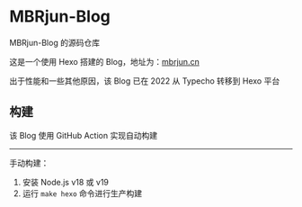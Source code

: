 # MBRjun-Blog
MBRjun-Blog 的源码仓库  

这是一个使用 Hexo 搭建的 Blog，地址为：[mbrjun.cn](https://www.mbrjun.cn)  

出于性能和一些其他原因，该 Blog 已在 2022 从 Typecho 转移到 Hexo 平台  


## 构建
该 Blog 使用 GitHub Action 实现自动构建  

---

手动构建：  
1. 安装 Node.js v18 或 v19
2. 运行 ``make hexo`` 命令进行生产构建  

<!-- 
Hi，欢迎来查看"README.md 的注释"
大概，应该，不会有人看到这些，你是来 contribute 或者 查成分开盒 的吗？
-->
